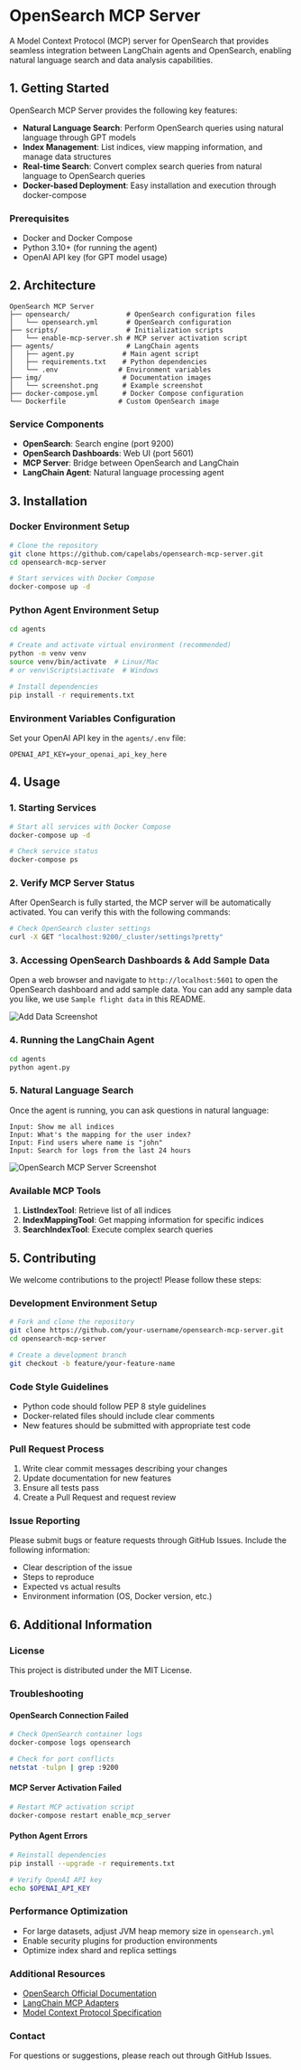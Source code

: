 # OpenSearch MCP Server

A Model Context Protocol (MCP) server for OpenSearch that provides seamless integration between LangChain agents and OpenSearch, enabling natural language search and data analysis capabilities.

## 1. Getting Started

OpenSearch MCP Server provides the following key features:

- **Natural Language Search**: Perform OpenSearch queries using natural language through GPT models
- **Index Management**: List indices, view mapping information, and manage data structures
- **Real-time Search**: Convert complex search queries from natural language to OpenSearch queries
- **Docker-based Deployment**: Easy installation and execution through docker-compose

### Prerequisites

- Docker and Docker Compose
- Python 3.10+ (for running the agent)
- OpenAI API key (for GPT model usage)

## 2. Architecture

```
OpenSearch MCP Server
├── opensearch/              # OpenSearch configuration files
│   └── opensearch.yml       # OpenSearch configuration
├── scripts/                 # Initialization scripts
│   └── enable-mcp-server.sh # MCP server activation script
├── agents/                  # LangChain agents
│   ├── agent.py            # Main agent script
│   ├── requirements.txt    # Python dependencies
│   └── .env               # Environment variables
├── img/                    # Documentation images
│   └── screenshot.png      # Example screenshot
├── docker-compose.yml      # Docker Compose configuration
└── Dockerfile             # Custom OpenSearch image
```

### Service Components

- **OpenSearch**: Search engine (port 9200)
- **OpenSearch Dashboards**: Web UI (port 5601)
- **MCP Server**: Bridge between OpenSearch and LangChain
- **LangChain Agent**: Natural language processing agent

## 3. Installation

### Docker Environment Setup

```bash
# Clone the repository
git clone https://github.com/capelabs/opensearch-mcp-server.git
cd opensearch-mcp-server

# Start services with Docker Compose
docker-compose up -d
```

### Python Agent Environment Setup

```bash
cd agents

# Create and activate virtual environment (recommended)
python -m venv venv
source venv/bin/activate  # Linux/Mac
# or venv\Scripts\activate  # Windows

# Install dependencies
pip install -r requirements.txt
```

### Environment Variables Configuration

Set your OpenAI API key in the `agents/.env` file:

```env
OPENAI_API_KEY=your_openai_api_key_here
```

## 4. Usage

### 1. Starting Services

```bash
# Start all services with Docker Compose
docker-compose up -d

# Check service status
docker-compose ps
```

### 2. Verify MCP Server Status

After OpenSearch is fully started, the MCP server will be automatically activated. You can verify this with the following commands:

```bash
# Check OpenSearch cluster settings
curl -X GET "localhost:9200/_cluster/settings?pretty"
```

### 3. Accessing OpenSearch Dashboards & Add Sample Data

Open a web browser and navigate to `http://localhost:5601` to open the OpenSearch dashboard and add sample data.
You can add any sample data you like, we use `Sample flight data` in this README.

![Add Data Screenshot](img/add_sample_data.png)

### 4. Running the LangChain Agent

```bash
cd agents
python agent.py
```

### 5. Natural Language Search

Once the agent is running, you can ask questions in natural language:

```
Input: Show me all indices
Input: What's the mapping for the user index?
Input: Find users where name is "john"
Input: Search for logs from the last 24 hours
```

![OpenSearch MCP Server Screenshot](img/screenshot.png)

### Available MCP Tools

1. **ListIndexTool**: Retrieve list of all indices
2. **IndexMappingTool**: Get mapping information for specific indices
3. **SearchIndexTool**: Execute complex search queries

## 5. Contributing

We welcome contributions to the project! Please follow these steps:

### Development Environment Setup

```bash
# Fork and clone the repository
git clone https://github.com/your-username/opensearch-mcp-server.git
cd opensearch-mcp-server

# Create a development branch
git checkout -b feature/your-feature-name
```

### Code Style Guidelines

- Python code should follow PEP 8 style guidelines
- Docker-related files should include clear comments
- New features should be submitted with appropriate test code

### Pull Request Process

1. Write clear commit messages describing your changes
2. Update documentation for new features
3. Ensure all tests pass
4. Create a Pull Request and request review

### Issue Reporting

Please submit bugs or feature requests through GitHub Issues. Include the following information:

- Clear description of the issue
- Steps to reproduce
- Expected vs actual results
- Environment information (OS, Docker version, etc.)

## 6. Additional Information

### License

This project is distributed under the MIT License.

### Troubleshooting

#### OpenSearch Connection Failed

```bash
# Check OpenSearch container logs
docker-compose logs opensearch

# Check for port conflicts
netstat -tulpn | grep :9200
```

#### MCP Server Activation Failed

```bash
# Restart MCP activation script
docker-compose restart enable_mcp_server
```

#### Python Agent Errors

```bash
# Reinstall dependencies
pip install --upgrade -r requirements.txt

# Verify OpenAI API key
echo $OPENAI_API_KEY
```

### Performance Optimization

- For large datasets, adjust JVM heap memory size in `opensearch.yml`
- Enable security plugins for production environments
- Optimize index shard and replica settings

### Additional Resources

- [OpenSearch Official Documentation](https://opensearch.org/docs/)
- [LangChain MCP Adapters](https://github.com/langchain-ai/langchain-mcp-adapters)
- [Model Context Protocol Specification](https://modelcontextprotocol.io/)

### Contact

For questions or suggestions, please reach out through GitHub Issues.
